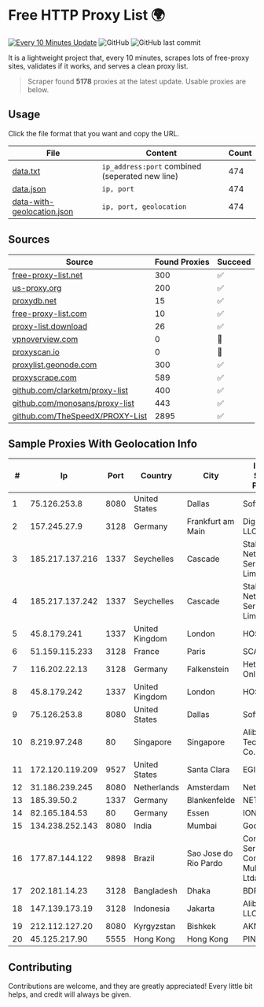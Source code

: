 
# Free HTTP Proxy List 🌍

[![Every 10 Minutes Update](https://github.com/mertguvencli/http-proxy-list/actions/workflows/main.yml/badge.svg?branch=main)](https://github.com/mertguvencli/http-proxy-list/actions/workflows/main.yml)
![GitHub](https://img.shields.io/github/license/mertguvencli/http-proxy-list)
![GitHub last commit](https://img.shields.io/github/last-commit/mertguvencli/http-proxy-list)

It is a lightweight project that, every 10 minutes, scrapes lots of free-proxy sites, validates if it works, and serves a clean proxy list.


> Scraper found **5178** proxies at the latest update. Usable proxies are below.

## Usage

Click the file format that you want and copy the URL.


|File|Content|Count|
|----|-------|-----|
|[data.txt](https://raw.githubusercontent.com/mertguvencli/http-proxy-list/main/proxy-list/data.txt)|`ip_address:port` combined (seperated new line)|474|
|[data.json](https://raw.githubusercontent.com/mertguvencli/http-proxy-list/main/proxy-list/data.json)|`ip, port`|474|
|[data-with-geolocation.json](https://raw.githubusercontent.com/mertguvencli/http-proxy-list/main/proxy-list/data-with-geolocation.json)|`ip, port, geolocation`|474|

## Sources

|Source|Found Proxies|Succeed|
|------|-------------|-------|
|[free-proxy-list.net](https://free-proxy-list.net)|300|✅|
|[us-proxy.org](https://www.us-proxy.org)|200|✅|
|[proxydb.net](http://proxydb.net)|15|✅|
|[free-proxy-list.com](https://free-proxy-list.com/?page=&port=&type%5B%5D=http&type%5B%5D=https&up_time=0&search=Search)|10|✅|
|[proxy-list.download](https://www.proxy-list.download/HTTP)|26|✅|
|[vpnoverview.com](https://vpnoverview.com/privacy/anonymous-browsing/free-proxy-servers)|0|🚫|
|[proxyscan.io](https://www.proxyscan.io)|0|🚫|
|[proxylist.geonode.com](https://proxylist.geonode.com/api/proxy-list?limit=300&page=1&sort_by=lastChecked&sort_type=desc&protocols=http,https)|300|✅|
|[proxyscrape.com](https://api.proxyscrape.com/v2/?request=displayproxies&protocol=http&timeout=10000&country=all&ssl=all&anonymity=all)|589|✅|
|[github.com/clarketm/proxy-list](https://raw.githubusercontent.com/clarketm/proxy-list/master/proxy-list-raw.txt)|400|✅|
|[github.com/monosans/proxy-list](https://raw.githubusercontent.com/monosans/proxy-list/main/proxies/http.txt)|443|✅|
|[github.com/TheSpeedX/PROXY-List](https://raw.githubusercontent.com/TheSpeedX/PROXY-List/master/http.txt)|2895|✅|


## Sample Proxies With Geolocation Info

|#|Ip|Port|Country|City|Internet Service Provider|
|-|--|----|-------|----|-------------------------|
|1|75.126.253.8|8080|United States|Dallas|SoftLayer|
|2|157.245.27.9|3128|Germany|Frankfurt am Main|DigitalOcean, LLC|
|3|185.217.137.216|1337|Seychelles|Cascade|Stallion Network Services Limited|
|4|185.217.137.242|1337|Seychelles|Cascade|Stallion Network Services Limited|
|5|45.8.179.241|1337|United Kingdom|London|HOSTLAND|
|6|51.159.115.233|3128|France|Paris|SCALEWAY|
|7|116.202.22.13|3128|Germany|Falkenstein|Hetzner Online GmbH|
|8|45.8.179.242|1337|United Kingdom|London|HOSTLAND|
|9|75.126.253.8|8080|United States|Dallas|SoftLayer|
|10|8.219.97.248|80|Singapore|Singapore|Alibaba (US) Technology Co., Ltd.|
|11|172.120.119.209|9527|United States|Santa Clara|EGIHosting|
|12|31.186.239.245|8080|Netherlands|Amsterdam|NetSkope Inc|
|13|185.39.50.2|1337|Germany|Blankenfelde|NETZNUTZ|
|14|82.165.184.53|80|Germany|Essen|IONOS SE|
|15|134.238.252.143|8080|India|Mumbai|Google LLC|
|16|177.87.144.122|9898|Brazil|Sao Jose do Rio Pardo|Conexao Servicos De Comunicacao Multimidia Ltda-me|
|17|202.181.14.23|3128|Bangladesh|Dhaka|BDPEER|
|18|147.139.173.19|3128|Indonesia|Jakarta|Alibaba.com LLC|
|19|212.112.127.20|8080|Kyrgyzstan|Bishkek|AKNET Ltd.|
|20|45.125.217.90|5555|Hong Kong|Hong Kong|PINGNET|



## Contributing

Contributions are welcome, and they are greatly appreciated! Every
little bit helps, and credit will always be given.

